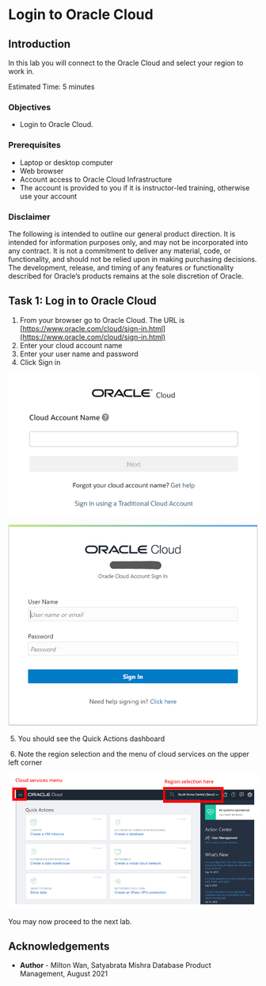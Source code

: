 # Login to Oracle Cloud #

## Introduction

In this lab you will connect to the Oracle Cloud and select your region to work in.

Estimated Time: 5 minutes

### Objectives

* Login to Oracle Cloud.

### Prerequisites

* Laptop or desktop computer
* Web browser
* Account access to Oracle Cloud Infrastructure
* The account is provided to you if it is instructor-led training, otherwise use your account

### Disclaimer
The following is intended to outline our general product direction. It is intended for information purposes only, and may not be incorporated into any contract. It is not a commitment to deliver any material, code, or functionality, and should not be relied upon in making purchasing decisions. The development, release, and timing of any features or functionality described for Oracle’s products remains at the sole discretion of Oracle.


## Task 1: Log in to Oracle Cloud ##

1. From your browser go to Oracle Cloud. The URL is [https://www.oracle.com/cloud/sign-in.html](https://www.oracle.com/cloud/sign-in.html)
2. Enter your cloud account name
3. Enter your user name and password
4. Click Sign in


 ![](./images/cloud-sign-in.png)

 ![](./images/username-signin.png)


​	5. You should see the Quick Actions dashboard

​	6. Note the region selection and the menu of cloud services on the upper left corner

  ![](./images/menu-and-region-selection.png)

You may now proceed to the next lab.



## Acknowledgements ##

- **Author** - Milton Wan, Satyabrata Mishra Database Product Management, August 2021
